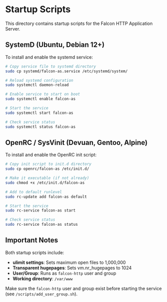# Startup Scripts

This directory contains startup scripts for the Falcon HTTP Application Server.

## SystemD (Ubuntu, Debian 12+)

To install and enable the systemd service:

```bash
# Copy service file to systemd directory
sudo cp systemd/falcon-as.service /etc/systemd/system/

# Reload systemd configuration
sudo systemctl daemon-reload

# Enable service to start on boot
sudo systemctl enable falcon-as

# Start the service
sudo systemctl start falcon-as

# Check service status
sudo systemctl status falcon-as
```

## OpenRC / SysVinit (Devuan, Gentoo, Alpine)

To install and enable the OpenRC init script:

```bash
# Copy init script to init.d directory
sudo cp openrc/falcon-as /etc/init.d/

# Make it executable (if not already)
sudo chmod +x /etc/init.d/falcon-as

# Add to default runlevel
sudo rc-update add falcon-as default

# Start the service
sudo rc-service falcon-as start

# Check service status
sudo rc-service falcon-as status
```

## Important Notes

Both startup scripts include:
- **ulimit settings**: Sets maximum open files to 1,000,000
- **Transparent hugepages**: Sets vm.nr_hugepages to 1024
- **User/Group**: Runs as `falcon-http` user and group
- **Working directory**: `/var/www`

Make sure the `falcon-http` user and group exist before starting the service (see `/scripts/add_user_group.sh`).

